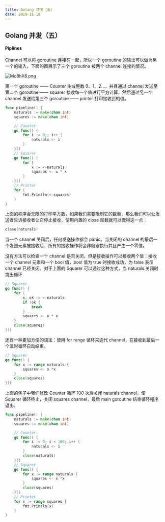 ```yaml
---
title: Golang 并发（五）
date: 2019-11-18
---
```



## Golang 并发（五）



#### Piplines

Channel 可以将 goroutine 连接在一起，所以一个 goroutine 的输出可以做为另一个的输入，下面的图展示了三个 goroutine 被两个 channel 连接的情况。

![Mc8hX8.png](https://s2.ax1x.com/2019/11/18/Mc8hX8.png)

第一个 goroutine —— Counter 生成整数 0、1、2...，并且通过 channel 发送至第二个 goroutine —— squarer 接收每一个值进行平方计算，然后通过另一个 channel 发送给第三个 goroutine —— printer 打印接收到的值。

```go
func pipeline() {
	naturals := make(chan int)
	squares := make(chan int)

	// Counter
	go func() {
		for i := 0;; i++ {
			naturals <- i
		}
	}()
	// Squarer
	go func() {
		for {
			x := <-naturals
			squares <- x * x
		}
	}()
	// Printer
	for {
		fmt.Println(<-squares)
	}
}
```
上面的程序会无限的打印平方数，如果我们需要限制它的数量，那么我们可以让发送者告诉接收者让它停止接收，使用内置的 close 函数就可以做得这一点：

```go
clase(naturals)
```

当一个 channel 关闭后，任何发送操作都会 panic。当关闭的 channel 的最后一个发送元素被接收后，所有的接收操作将会非阻塞执行并且产生一个零值。

没有方法可以检查一个 channel 是否关闭，但是接收操作可以接收两个值：接收一个 channel 元素和一个 bool 值，bool 值为 true 时接收成功，为 false 表示 channel 已经关闭。对于上面的 Squarer 可以通过这种方式，当 naturals 关闭时跳出循环

```go
// Squarer
go func() {
    for {
        x, ok := <-naturals
        if !ok {
            break
        }
        squares <- x * x
    }
    close(squares)
}()
```

还有一种更加方便的语法：使用 for range 循环来迭代 channel，在接收到最后一个值时循环自动结束。

```go
// Squarer
go func() {
    for x := range naturals {
        squares <- x *x 
    }
    close(squares)
}()
```

上面的例子中我们修改 Counter 循环 100 次后关闭 naturals channel，使 Squarer 循环终止，关闭 squares channel，最后 main goroutine 结束循环程序退出。

```go
func pipeline() {
	naturals := make(chan int)
	squares := make(chan int)

	// Counter·
	go func() {
		for i := 0; i < 100; i++ {
			naturals <- i
		}
		close(naturals)
	}()
	// Squarer
	go func() {
		for x := range naturals {
			squares <- x *x 
		}
		close(squares)
	}()
	// Printer
	for x := range squares {
		fmt.Println(x)
	}
}
```